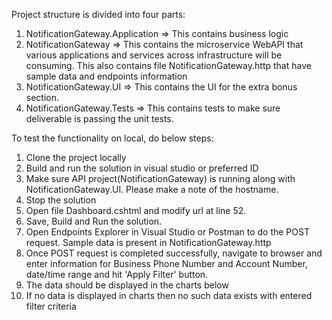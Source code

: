 Project structure is divided into four parts:
1. NotificationGateway.Application => This contains business logic
2. NotificationGateway => This contains the microservice WebAPI that various applications and services across infrastructure will be consuming. This also contains file NotificationGateway.http that have sample data and endpoints information
3. NotificationGateway.UI => This contains the UI for the extra bonus section.
4. NotificationGateway.Tests => This contains tests to make sure deliverable is passing the unit tests.


To test the functionality on local, do below steps:
1. Clone the project locally
2. Build and run the solution in visual studio or preferred ID
3. Make sure API project(NotificationGateway) is running along with NotificationGateway.UI. Please make a note of the hostname.
4. Stop the solution
5. Open file Dashboard.cshtml and modify url at line 52.
6. Save, Build and Run the solution.
7. Open Endpoints Explorer in Visual Studio or Postman to do the POST request. Sample data is present in NotificationGateway.http
8. Once POST request is completed successfully, navigate to browser and enter information for Business Phone Number and Account Number, date/time range and hit 'Apply Filter' button.
9. The data should be displayed in the charts below
10. If no data is displayed in charts then no such data exists with entered filter criteria
